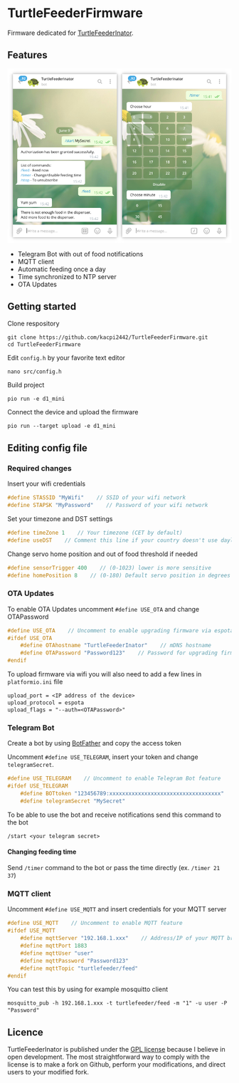 # TurtleFeederFirmware

Firmware dedicated for [TurtleFeederInator](https://github.com/kacpi2442/TurtleFeederInator).

## Features
![](telegram.png)
* Telegram Bot with out of food notifications
* MQTT client
* Automatic feeding once a day
* Time synchronized to NTP server
* OTA Updates

## Getting started

Clone respository
```shell
git clone https://github.com/kacpi2442/TurtleFeederFirmware.git
cd TurtleFeederFirmware
```

Edit `config.h` by your favorite text editor
```shell
nano src/config.h
```

Build project
```shell
pio run -e d1_mini
```

Connect the device and upload the firmware
```shell
pio run --target upload -e d1_mini
```

## Editing config file
### Required changes
Insert your wifi credentials
```C
#define STASSID "MyWifi"    // SSID of your wifi network
#define STAPSK "MyPassword"    // Password of your wifi network
```

Set your timezone and DST settings
```C
#define timeZone 1    // Your timezone (CET by default)
#define useDST    // Comment this line if your country doesn't use daylight saving time
```

Change servo home position and out of food threshold if needed
```C
#define sensorTrigger 400    // (0-1023) lower is more sensitive
#define homePosition 8    // (0-180) Default servo position in degrees
```

### OTA Updates
To enable OTA Updates uncomment `#define USE_OTA` and change OTAPassword
```C
#define USE_OTA    // Uncomment to enable upgrading firmware via espota
#ifdef USE_OTA
    #define OTAhostname "TurtleFeederInator"    // mDNS hostname
    #define OTAPassword "Password123"    // Password for upgrading firmware via espota
#endif
```
To upload firmware via wifi you will also need to add a few lines in `platformio.ini` file
```
upload_port = <IP address of the device>
upload_protocol = espota
upload_flags = "--auth=<OTAPassword>"
```

### Telegram Bot
Create a bot by using [BotFather](https://telegram.me/botfather) and copy the access token

Uncomment `#define USE_TELEGRAM`, insert your token and change `telegramSecret`.
```C
#define USE_TELEGRAM    // Uncomment to enable Telegram Bot feature
#ifdef USE_TELEGRAM
    #define BOTtoken "123456789:xxxxxxxxxxxxxxxxxxxxxxxxxxxxxxxxxxx"    // your Bot Token (Get from Botfather)
    #define telegramSecret "MySecret"
```

To be able to use the bot and receive notifications send this command to the bot
```
/start <your telegram secret>
```

#### Changing feeding time
Send `/timer` command to the bot or pass the time directly (ex. `/timer 21 37`)

### MQTT client
Uncomment `#define USE_MQTT` and insert credentials for your MQTT server
```C
#define USE_MQTT    // Uncomment to enable MQTT feature
#ifdef USE_MQTT
    #define mqttServer "192.168.1.xxx"    // Address/IP of your MQTT broker
    #define mqttPort 1883
    #define mqttUser "user"
    #define mqttPassword "Password123"
    #define mqttTopic "turtlefeeder/feed"
#endif
```

You can test this by using for example mosquitto client
```shell
mosquitto_pub -h 192.168.1.xxx -t turtlefeeder/feed -m "1" -u user -P "Password"
```

## Licence
TurtleFeederInator is published under the [GPL license](LICENCE) because I believe in open development. The most straightforward way to comply with the license is to make a fork on Github, perform your modifications, and direct users to your modified fork. 